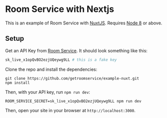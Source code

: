 # Room Service with Nextjs

This is an example of Room Service with [NuxtJS](https://nuxtjs.org). Requires [Node 8](https://nodejs.org/en/download/) or above. 

## Setup

Get an API Key from [Room Service](https://www.roomservice.dev/app). It should look something like this:

```bash
sk_live_x1opQvBO2ezjUQeywg9LL # this is a fake key
```

Clone the repo and install the dependencies:

```
git clone https://github.com/getroomservice/example-nuxt.git
npm install
```

Then, with your API key, run `npm run dev`:

```
ROOM_SERVICE_SECRET=sk_live_x1opQvBO2ezjUQeywg9LL npm run dev
```

Then, open your site in your browser at `http://localhost:3000`.
